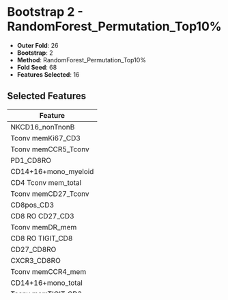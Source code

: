 # Bootstrap 2 - RandomForest_Permutation_Top10%

- **Outer Fold**: 26
- **Bootstrap**: 2
- **Method**: RandomForest_Permutation_Top10%
- **Fold Seed**: 68
- **Features Selected**: 16

## Selected Features

| Feature |
|---------|
| NKCD16_nonTnonB |
| Tconv memKi67_CD3 |
| Tconv memCCR5_Tconv |
| PD1_CD8RO |
| CD14+16+mono_myeloid |
| CD4 Tconv mem_total |
| Tconv memCD27_Tconv |
| CD8pos_CD3 |
| CD8 RO CD27_CD3 |
| Tconv memDR_mem |
| CD8 RO TIGIT_CD8 |
| CD27_CD8RO |
| CXCR3_CD8RO |
| Tconv memCCR4_mem |
| CD14+16+mono_total |
| Tconv memTIGIT_CD3 |
